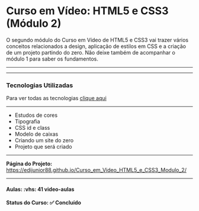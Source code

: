 <h1>Curso em Vídeo: HTML5 e CSS3 (Módulo 2)</h1>

<p>
O segundo módulo do Curso em Vídeo de HTML5 e CSS3 vai trazer vários conceitos relacionados a design, aplicação de estilos em CSS e a criação de um projeto partindo do zero. 
Não deixe também de acompanhar o módulo 1 para saber os fundamentos.
<hr>

<hr>

<h3>Tecnologias Utilizadas</h3>

Para ver todas as tecnologias [clique aqui](/techstack.md)

<hr>

<ul>
  <li>Estudos de cores</li>
  <li>Tipografia</li>
  <li>CSS id e class</li>
  <li>Modelo de caixas</li>
  <li>Criando um site do zero</li>
  <li>Projeto que será criado</li>
</ul>

<hr>

<strong>Página do Projeto: </strong> <a href="https://edijunior88.github.io/Curso_em_Video_HTML5_e_CSS3_Modulo_2/">https://edijunior88.github.io/Curso_em_Video_HTML5_e_CSS3_Modulo_2/</a>

<hr>

<h4><b>Aulas:</b> :vhs: 41 video-aulas</h4>
<h4><b>Status do Curso:</b> ✅ Concluído</h4>
